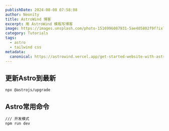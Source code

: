 ```yaml
---
publishDate: 2024-08-08 07:58:08
author: Neonity
title: AstroWind 博客
excerpt: 用 AstroWind 模板写博客
image: https://images.unsplash.com/photo-1516996087931-5ae405802f9f?ixlib=rb-4.0.3&ixid=M3wxMjA3fDB8MHxwaG90by1wYWdlfHx8fGVufDB8fHx8fA%3D%3D&auto=format&fit=crop&w=2070&q=80
category: Tutorials
tags:
  - astro
  - tailwind css
metadata:
  canonical: https://astrowind.vercel.app/get-started-website-with-astro-tailwind-css
---
```


## 更新Astro到最新

```bash
npx @astrojs/upgrade

```

## Astro常用命令

```bash
/// 开发模式
npm run dev

```
